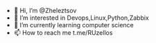 - 👋 Hi, I’m @Zheleztsov
- 👀 I’m interested in Devops,Linux,Python,Zabbix
- 🌱 I’m currently learning computer science
- 📫 How to reach me t.me/RUzellos

<!---
Zheleztsov/Zheleztsov is a ✨ special ✨ repository because its `README.md` (this file) appears on your GitHub profile.
You can click the Preview link to take a look at your changes.
--->
